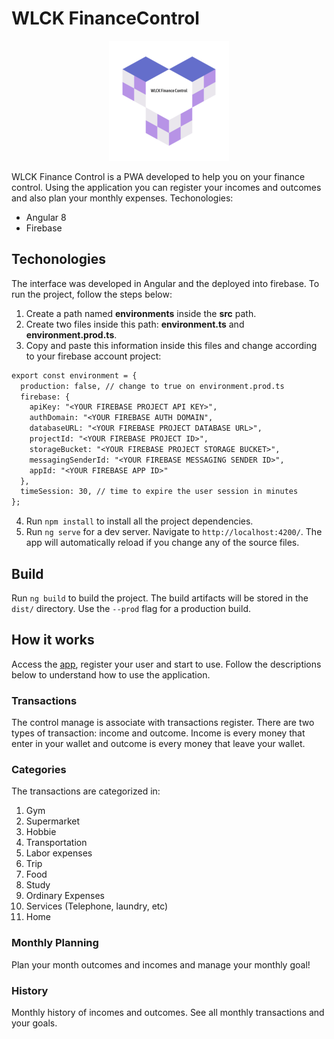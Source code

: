 # WLCK FinanceControl

<p align="center">
  <img src="src/assets/icons/icon-384x384.png" alt="WLCK Finance Control" width="auto">
</p>

WLCK Finance Control is a PWA developed to help you on your finance control. Using the application you can register your incomes and outcomes and also plan your monthly expenses.
Techonologies:
- Angular 8
- Firebase

## Techonologies

The interface was developed in Angular and the deployed into firebase.
To run the project, follow the steps below:
1. Create a path named **environments** inside the **src** path.
2. Create two files inside this path: **environment.ts** and **environment.prod.ts**.
3. Copy and paste this information inside this files and change according to your firebase account project:
```diff
export const environment = {
  production: false, // change to true on environment.prod.ts
  firebase: {
    apiKey: "<YOUR FIREBASE PROJECT API KEY>",
    authDomain: "<YOUR FIREBASE AUTH DOMAIN",
    databaseURL: "<YOUR FIREBASE PROJECT DATABASE URL>",
    projectId: "<YOUR FIREBASE PROJECT ID>",
    storageBucket: "<YOUR FIREBASE PROJECT STORAGE BUCKET>",
    messagingSenderId: "<YOUR FIREBASE MESSAGING SENDER ID>",
    appId: "<YOUR FIREBASE APP ID>"
  },
  timeSession: 30, // time to expire the user session in minutes
};
```
4. Run `npm install` to install all the project dependencies.
5. Run `ng serve` for a dev server. Navigate to `http://localhost:4200/`. The app will automatically reload if you change any of the source files.

## Build

Run `ng build` to build the project. The build artifacts will be stored in the `dist/` directory. Use the `--prod` flag for a production build.

## How it works
Access the [app](https://wlck-finance-control.firebaseapp.com/), register your user and start to use. Follow the descriptions below to understand how to use the application.

### Transactions
The control manage is associate with transactions register. There are two types of transaction: income and outcome. Income is every money that enter in your wallet and outcome is every money that leave your wallet.

### Categories
The transactions are categorized in:
1. Gym
2. Supermarket
3. Hobbie
4. Transportation
5. Labor expenses
6. Trip
7. Food
8. Study
9. Ordinary Expenses
10. Services (Telephone, laundry, etc)
11. Home

### Monthly Planning
Plan your month outcomes and incomes and manage your monthly goal!

### History
Monthly history of incomes and outcomes. See all monthly transactions and your goals.
